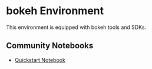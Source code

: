 
# bokeh Environment

This environment is equipped with bokeh tools and SDKs.

## Community Notebooks

- [Quickstart Notebook](./quickstart.ipynb)
